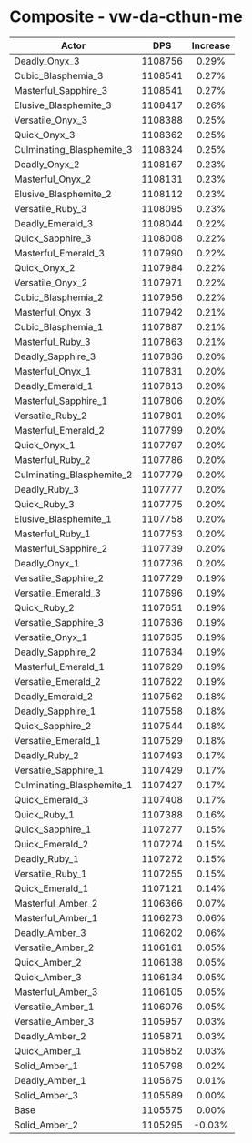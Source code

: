 # Composite - vw-da-cthun-me
| Actor | DPS | Increase |
|---|:---:|:---:|
|Deadly_Onyx_3|1108756|0.29%|
|Cubic_Blasphemia_3|1108541|0.27%|
|Masterful_Sapphire_3|1108541|0.27%|
|Elusive_Blasphemite_3|1108417|0.26%|
|Versatile_Onyx_3|1108388|0.25%|
|Quick_Onyx_3|1108362|0.25%|
|Culminating_Blasphemite_3|1108324|0.25%|
|Deadly_Onyx_2|1108167|0.23%|
|Masterful_Onyx_2|1108131|0.23%|
|Elusive_Blasphemite_2|1108112|0.23%|
|Versatile_Ruby_3|1108095|0.23%|
|Deadly_Emerald_3|1108044|0.22%|
|Quick_Sapphire_3|1108008|0.22%|
|Masterful_Emerald_3|1107990|0.22%|
|Quick_Onyx_2|1107984|0.22%|
|Versatile_Onyx_2|1107971|0.22%|
|Cubic_Blasphemia_2|1107956|0.22%|
|Masterful_Onyx_3|1107942|0.21%|
|Cubic_Blasphemia_1|1107887|0.21%|
|Masterful_Ruby_3|1107863|0.21%|
|Deadly_Sapphire_3|1107836|0.20%|
|Masterful_Onyx_1|1107831|0.20%|
|Deadly_Emerald_1|1107813|0.20%|
|Masterful_Sapphire_1|1107806|0.20%|
|Versatile_Ruby_2|1107801|0.20%|
|Masterful_Emerald_2|1107799|0.20%|
|Quick_Onyx_1|1107797|0.20%|
|Masterful_Ruby_2|1107786|0.20%|
|Culminating_Blasphemite_2|1107779|0.20%|
|Deadly_Ruby_3|1107777|0.20%|
|Quick_Ruby_3|1107775|0.20%|
|Elusive_Blasphemite_1|1107758|0.20%|
|Masterful_Ruby_1|1107753|0.20%|
|Masterful_Sapphire_2|1107739|0.20%|
|Deadly_Onyx_1|1107736|0.20%|
|Versatile_Sapphire_2|1107729|0.19%|
|Versatile_Emerald_3|1107696|0.19%|
|Quick_Ruby_2|1107651|0.19%|
|Versatile_Sapphire_3|1107636|0.19%|
|Versatile_Onyx_1|1107635|0.19%|
|Deadly_Sapphire_2|1107634|0.19%|
|Masterful_Emerald_1|1107629|0.19%|
|Versatile_Emerald_2|1107622|0.19%|
|Deadly_Emerald_2|1107562|0.18%|
|Deadly_Sapphire_1|1107558|0.18%|
|Quick_Sapphire_2|1107544|0.18%|
|Versatile_Emerald_1|1107529|0.18%|
|Deadly_Ruby_2|1107493|0.17%|
|Versatile_Sapphire_1|1107429|0.17%|
|Culminating_Blasphemite_1|1107427|0.17%|
|Quick_Emerald_3|1107408|0.17%|
|Quick_Ruby_1|1107388|0.16%|
|Quick_Sapphire_1|1107277|0.15%|
|Quick_Emerald_2|1107274|0.15%|
|Deadly_Ruby_1|1107272|0.15%|
|Versatile_Ruby_1|1107255|0.15%|
|Quick_Emerald_1|1107121|0.14%|
|Masterful_Amber_2|1106366|0.07%|
|Masterful_Amber_1|1106273|0.06%|
|Deadly_Amber_3|1106202|0.06%|
|Versatile_Amber_2|1106161|0.05%|
|Quick_Amber_2|1106138|0.05%|
|Quick_Amber_3|1106134|0.05%|
|Masterful_Amber_3|1106105|0.05%|
|Versatile_Amber_1|1106076|0.05%|
|Versatile_Amber_3|1105957|0.03%|
|Deadly_Amber_2|1105871|0.03%|
|Quick_Amber_1|1105852|0.03%|
|Solid_Amber_1|1105798|0.02%|
|Deadly_Amber_1|1105675|0.01%|
|Solid_Amber_3|1105589|0.00%|
|Base|1105575|0.00%|
|Solid_Amber_2|1105295|-0.03%|
